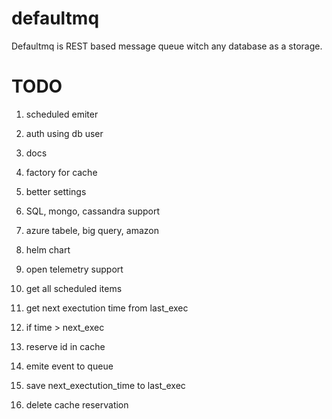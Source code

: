 # defaultmq
Defaultmq is REST based message queue witch any database as a storage.

# TODO 
1. scheduled emiter
2. auth using db user
3. docs
4. factory for cache
5. better settings
6. SQL, mongo, cassandra support
7. azure tabele, big query, amazon
8. helm chart
9. open telemetry support


1. get all scheduled items
2. get next exectution time from last_exec
3. if time > next_exec
4. reserve id in cache
5. emite event to queue
6. save next_exectution_time to last_exec
7. delete cache reservation